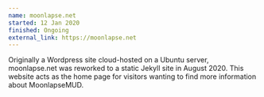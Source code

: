 ```yaml
---
name: moonlapse.net
started: 12 Jan 2020
finished: Ongoing
external_link: https://moonlapse.net
---
```


Originally a Wordpress site cloud-hosted on a Ubuntu server, moonlapse.net was reworked to a static Jekyll site in 
August 2020. This website acts as the home page for visitors wanting to find more information about MoonlapseMUD.